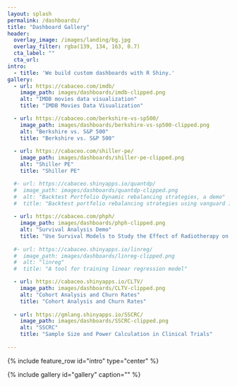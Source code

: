 ```yaml
---
layout: splash
permalink: /dashboards/
title: "Dashboard Gallery"
header:
  overlay_image: /images/landing/bg.jpg
  overlay_filter: rgba(139, 134, 163, 0.7)
  cta_label: ""
  cta_url: 
intro: 
  - title: 'We build custom dashboards with R Shiny.'
gallery:
  - url: https://cabaceo.com/imdb/
    image_path: images/dashboards/imdb-clipped.png
    alt: "IMDB movies data visualization"
    title: "IMDB Movies Data Visualization"

  - url: https://cabaceo.com/berkshire-vs-sp500/
    image_path: images/dashboards/berkshire-vs-sp500-clipped.png
    alt: "Berkshire vs. S&P 500"
    title: "Berkshire vs. S&P 500"
    
  - url: https://cabaceo.com/shiller-pe/
    image_path: images/dashboards/shiller-pe-clipped.png
    alt: "Shiller PE"
    title: "Shiller PE"

  #- url: https://cabaceo.shinyapps.io/quantdp/
  #  image_path: images/dashboards/quantdp-clipped.png
  #  alt: "Backtest Portfolio Dynamic rebalancing strategies, a demo"
  #  title: "Backtest portfolio rebalancing strategies using vanguard index funds"
    
  - url: https://cabaceo.com/phph/
    image_path: images/dashboards/phph-clipped.png
    alt: "Survival Analysis Demo"
    title: "Use Survival Models to Study the Effect of Radiotherapy on Time to Breast Cancer Onset"
    
  #- url: https://cabaceo.shinyapps.io/linreg/
  #  image_path: images/dashboards/linreg-clipped.png
  #  alt: "linreg"
  #  title: "A tool for training linear regression model"  

  - url: https://cabaceo.shinyapps.io/CLTV/
    image_path: images/dashboards/CLTV-clipped.png
    alt: "Cohort Analysis and Churn Rates"
    title: "Cohort Analysis and Churn Rates"
          
  - url: https://gmlang.shinyapps.io/SSCRC/
    image_path: images/dashboards/SSCRC-clipped.png
    alt: "SSCRC"
    title: "Sample Size and Power Calculation in Clinical Trials"        
            
---
```


{% include feature_row id="intro" type="center" %}

{% include gallery id="gallery" caption="" %}
